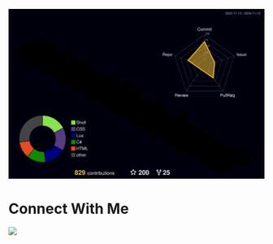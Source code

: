 ![](./profile-3d-contrib/profile-night-rainbow.svg)

# Connect With Me

<a href="https://matrix.to/#/!7p5OjP8xNU5vQovo:chat.demonkingswarn.live?via=chat.demonkingswarn.live"><img src="https://demonkingswarn.live/assets/media/buttons/matrix.png"></a>
